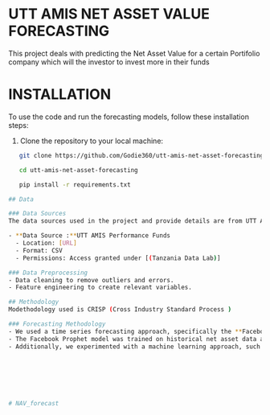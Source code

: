 # UTT AMIS NET ASSET VALUE FORECASTING

This project deals with predicting the Net Asset Value for a certain Portifolio company which 
will the investor to invest more in their funds

# INSTALLATION 
To use the code and run the forecasting models, follow these installation steps:

1. Clone the repository to your local machine:

```bash
   git clone https://github.com/Godie360/utt-amis-net-asset-forecasting.git

   cd utt-amis-net-asset-forecasting

   pip install -r requirements.txt

## Data

### Data Sources
The data sources used in the project and provide details are from UTT AMIS Performance Funds

- **Data Source :**UTT AMIS Performance Funds 
  - Location: [URL]
  - Format: CSV
  - Permissions: Access granted under [(Tanzania Data Lab)]

### Data Preprocessing
- Data cleaning to remove outliers and errors.
- Feature engineering to create relevant variables.

## Methodology
Modethodology used is CRISP (Cross Industry Standard Process )

### Forecasting Methodology
- We used a time series forecasting approach, specifically the **Facebook Prophet** model, to predict net assets value.
- The Facebook Prophet model was trained on historical net asset data and tuned using grid search for optimal hyperparameters.
- Additionally, we experimented with a machine learning approach, such as a XGBoost, to compare performance.







# NAV_forecast
